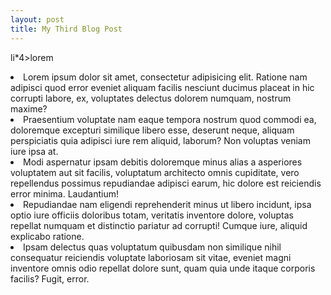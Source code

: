 ```yaml
---
layout: post
title: My Third Blog Post
---
```

li*4>lorem

<li>Lorem ipsum dolor sit amet, consectetur adipisicing elit. Ratione nam adipisci quod error eveniet aliquam facilis nesciunt ducimus placeat in hic corrupti labore, ex, voluptates delectus dolorem numquam, nostrum maxime?</li>
<li>Praesentium voluptate nam eaque tempora nostrum quod commodi ea, doloremque excepturi similique libero esse, deserunt neque, aliquam perspiciatis quia adipisci iure rem aliquid, laborum? Non voluptas veniam iure ipsa at.</li>
<li>Modi aspernatur ipsam debitis doloremque minus alias a asperiores voluptatem aut sit facilis, voluptatum architecto omnis cupiditate, vero repellendus possimus repudiandae adipisci earum, hic dolore est reiciendis error minima. Laudantium!</li>
<li>Repudiandae nam eligendi reprehenderit minus ut libero incidunt, ipsa optio iure officiis doloribus totam, veritatis inventore dolore, voluptas repellat numquam et distinctio pariatur ad corrupti! Cumque iure, aliquid explicabo ratione.</li>
<li>Ipsam delectus quas voluptatum quibusdam non similique nihil consequatur reiciendis voluptate laboriosam sit vitae, eveniet magni inventore omnis odio repellat dolore sunt, quam quia unde itaque corporis facilis? Fugit, error.</li>